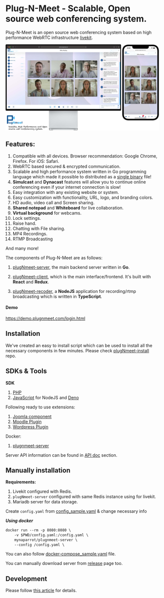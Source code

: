 # Plug-N-Meet - Scalable, Open source web conferencing system.

Plug-N-Meet is an open source web conferencing system based on high performance WebRTC
infrastructure [livekit](https://github.com/livekit/livekit-server).

![banner](./github_files/banner.jpg)

## Features:

1) Compatible with all devices. Browser recommendation: Google Chrome, Firefox. For iOS: Safari.
2) WebRTC based secured & encrypted communication.
3) Scalable and high performance system written in Go programming language which made it possible to distributed as a
   [single binary](https://github.com/mynaparrot/plugNmeet-server/releases) file!
4) **Simulcast** and **Dynacast** features will allow you to continue online conferencing even if your internet
   connection is slow!
5) Easy integration with any existing website or system.
6) Easy customization with functionality, URL, logo, and branding colors.
7) HD audio, video call and Screen sharing.
8) **Shared notepad** and **Whiteboard** for live collaboration.
9) **Virtual background** for webcams.
10) Lock settings.
11) Raise hand.
12) Chatting with File sharing.
13) MP4 Recordings.
14) RTMP Broadcasting

And many more!

The components of Plug-N-Meet are as follows:

1) [plugNmeet-server](https://github.com/mynaparrot/plugNmeet-server), the main backend server written in **Go**.

2) [plugNmeet-client](https://github.com/mynaparrot/plugNmeet-client), which is the main interface/frontend. It's built
   with **React** and **Redux**.

3) [plugNmeet-recoder](https://github.com/mynaparrot/plugNmeet-recorder), a **NodeJS** application for recording/rtmp broadcasting
   which is written in **TypeScript**.

#### Demo

https://demo.plugnmeet.com/login.html

## Installation
We've created an easy to install script which can be used to install all the necessary components in few minutes.
Please check [plugNmeet-install](https://github.com/mynaparrot/plugNmeet-install) repo.

## SDKs & Tools

**SDK**

1) [PHP](https://github.com/mynaparrot/plugNmeet-sdk-php)
2) [JavaScript](https://github.com/mynaparrot/plugNmeet-sdk-js) for NodeJS and [Deno](https://github.com/mynaparrot/plugNmeet-sdk-js/tree/main/deno_dist)

Following ready to use extensions:

1) [Joomla component](https://github.com/mynaparrot/plugNmeet-joomla)
2) [Moodle Plugin](https://github.com/mynaparrot/plugNmeet-moodle)
3) [Wordpress Plugin](https://github.com/mynaparrot/plugNmeet-wordpress)

Docker:

1. [plugnmeet-server](https://hub.docker.com/r/mynaparrot/plugnmeet-server)

Server API information can be found in [API doc](https://www.plugnmeet.org/docs/api/intro) section.

## Manually installation

**Requirements:**
1) Livekit configured with Redis.
2) `plugNmeet-server` configured with same Redis instance using for livekit.
3) Mariadb server for data storage.

Create `config.yaml`
from [config_sample.yaml](https://raw.githubusercontent.com/mynaparrot/plugNmeet-server/main/config_sample.yaml) &
change necessary info

***Using docker***

```
docker run --rm -p 8080:8080 \
    -v $PWD/config.yaml:/config.yaml \
    mynaparrot/plugnmeet-server \
    --config /config.yaml \
```

You can also
follow [docker-compose_sample.yaml](https://raw.githubusercontent.com/mynaparrot/plugNmeet-server/main/docker-compose_sample.yaml)
file.

You can manually download server from [release](https://github.com/mynaparrot/plugNmeet-server/releases) page too.

## Development

Please follow [this article](https://www.plugnmeet.org/docs/developer-guide/setup-development) for details.